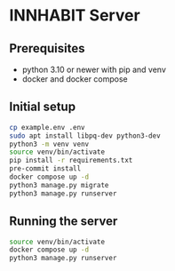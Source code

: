 # INNHABIT Server

## Prerequisites
* python 3.10 or newer with pip and venv
* docker and docker compose

## Initial setup
```sh
cp example.env .env
sudo apt install libpq-dev python3-dev
python3 -m venv venv
source venv/bin/activate
pip install -r requirements.txt
pre-commit install
docker compose up -d
python3 manage.py migrate
python3 manage.py runserver
```

## Running the server
```sh
source venv/bin/activate
docker compose up -d
python3 manage.py runserver
```
